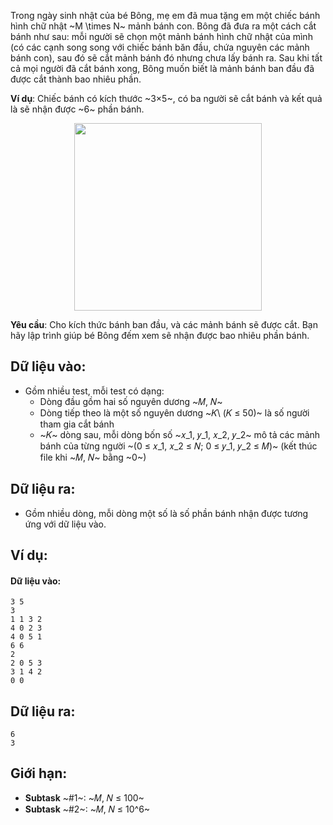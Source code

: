<!--
**<center>NGUỒN: Ôn HN tháng 11/2017, Đỗ Đức Đông, Ngày 1</center>**
-->

Trong ngày sinh nhật của bé Bông, mẹ em đã mua tặng em một chiếc bánh hình chữ nhật ~M \times N~ mảnh bánh con. Bông đã đưa ra một cách cắt bánh như sau: mỗi người sẽ chọn một mảnh bánh hình chữ nhật của mình (có các cạnh song song với chiếc bánh băn đầu, chứa nguyên các mảnh bánh con), sau đó sẽ cắt mảnh bánh đó nhưng chưa lấy bánh ra. Sau khi tất cả mọi người đã cắt bánh xong, Bông muốn biết là mảnh bánh ban đầu đã được cắt thành bao nhiêu phần.

**Ví dụ**: Chiếc bánh có kích thước ~3×5~, có ba người sẽ cắt bánh và kết quả là sẽ nhận được ~6~ phần bánh.
<center><img src="/images/problems/1122/cake.png" width=300px></center>

**Yêu cầu**: Cho kích thức bánh ban đầu, và các mảnh bánh sẽ được cắt. Bạn hãy lập trình giúp bé Bông đếm xem sẽ nhận được bao nhiêu phần bánh.

## Dữ liệu vào:
- Gồm nhiều test, mỗi test có dạng:
    - Dòng đầu gồm hai số nguyên dương ~𝑀, 𝑁~ 
    - Dòng tiếp theo là một số nguyên dương ~𝐾\ (𝐾 ≤ 50)~ là số người tham gia cắt bánh
    - ~𝐾~ dòng sau, mỗi dòng bốn số ~𝑥_1, 𝑦_1, 𝑥_2, 𝑦_2~ mô tả các mảnh bánh của từng người ~(0 ≤ 𝑥_1, 𝑥_2 ≤ 𝑁; 0 ≤ 𝑦_1, 𝑦_2 ≤ 𝑀)~ 
(kết thúc file khi ~𝑀, 𝑁~ bằng ~0~) 

## Dữ liệu ra:
- Gồm nhiều dòng, mỗi dòng một số là số phần bánh 
nhận được tương ứng với dữ liệu vào.

## Ví dụ:
#### Dữ liệu vào:
```
3 5
3
1 1 3 2
4 0 2 3
4 0 5 1
6 6
2
2 0 5 3
3 1 4 2
0 0
```

## Dữ liệu ra:
```
6
3
```

## Giới hạn:
- **Subtask** ~\#1~: ~𝑀, 𝑁 ≤ 100~ 
- **Subtask** ~\#2~: ~𝑀, 𝑁 ≤ 10^6~ 